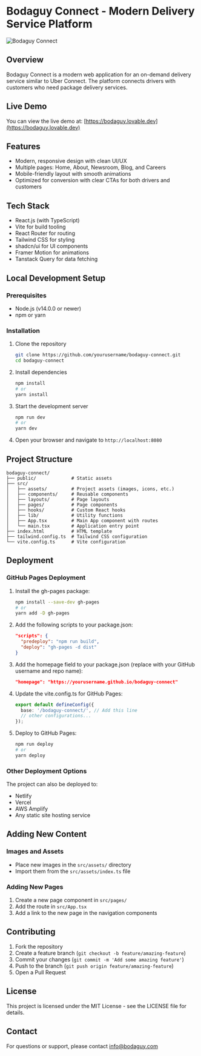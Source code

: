 # Bodaguy Connect - Modern Delivery Service Platform

![Bodaguy Connect](https://source.unsplash.com/random/1200x630?delivery&sig=1)

## Overview

Bodaguy Connect is a modern web application for an on-demand delivery service similar to Uber Connect. The platform connects drivers with customers who need package delivery services.

## Live Demo

You can view the live demo at: [https://bodaguy.lovable.dev](https://bodaguy.lovable.dev)

## Features

- Modern, responsive design with clean UI/UX
- Multiple pages: Home, About, Newsroom, Blog, and Careers
- Mobile-friendly layout with smooth animations
- Optimized for conversion with clear CTAs for both drivers and customers

## Tech Stack

- React.js (with TypeScript)
- Vite for build tooling
- React Router for routing
- Tailwind CSS for styling
- shadcn/ui for UI components
- Framer Motion for animations
- Tanstack Query for data fetching

## Local Development Setup

### Prerequisites

- Node.js (v14.0.0 or newer)
- npm or yarn

### Installation

1. Clone the repository
   ```bash
   git clone https://github.com/yourusername/bodaguy-connect.git
   cd bodaguy-connect
   ```

2. Install dependencies
   ```bash
   npm install
   # or
   yarn install
   ```

3. Start the development server
   ```bash
   npm run dev
   # or
   yarn dev
   ```

4. Open your browser and navigate to `http://localhost:8080`

## Project Structure

```
bodaguy-connect/
├── public/             # Static assets
├── src/
│   ├── assets/         # Project assets (images, icons, etc.)
│   ├── components/     # Reusable components
│   ├── layouts/        # Page layouts
│   ├── pages/          # Page components
│   ├── hooks/          # Custom React hooks
│   ├── lib/            # Utility functions
│   ├── App.tsx         # Main App component with routes
│   └── main.tsx        # Application entry point
├── index.html          # HTML template
├── tailwind.config.ts  # Tailwind CSS configuration
└── vite.config.ts      # Vite configuration
```

## Deployment

### GitHub Pages Deployment

1. Install the gh-pages package:
   ```bash
   npm install --save-dev gh-pages
   # or
   yarn add -D gh-pages
   ```

2. Add the following scripts to your package.json:
   ```json
   "scripts": {
     "predeploy": "npm run build",
     "deploy": "gh-pages -d dist"
   }
   ```

3. Add the homepage field to your package.json (replace with your GitHub username and repo name):
   ```json
   "homepage": "https://yourusername.github.io/bodaguy-connect"
   ```

4. Update the vite.config.ts for GitHub Pages:
   ```typescript
   export default defineConfig({
     base: '/bodaguy-connect/', // Add this line
     // other configurations...
   });
   ```

5. Deploy to GitHub Pages:
   ```bash
   npm run deploy
   # or
   yarn deploy
   ```

### Other Deployment Options

The project can also be deployed to:
- Netlify
- Vercel
- AWS Amplify
- Any static site hosting service

## Adding New Content

### Images and Assets
- Place new images in the `src/assets/` directory
- Import them from the `src/assets/index.ts` file

### Adding New Pages
1. Create a new page component in `src/pages/`
2. Add the route in `src/App.tsx`
3. Add a link to the new page in the navigation components

## Contributing

1. Fork the repository
2. Create a feature branch (`git checkout -b feature/amazing-feature`)
3. Commit your changes (`git commit -m 'Add some amazing feature'`)
4. Push to the branch (`git push origin feature/amazing-feature`)
5. Open a Pull Request

## License

This project is licensed under the MIT License - see the LICENSE file for details.

## Contact

For questions or support, please contact info@bodaguy.com
